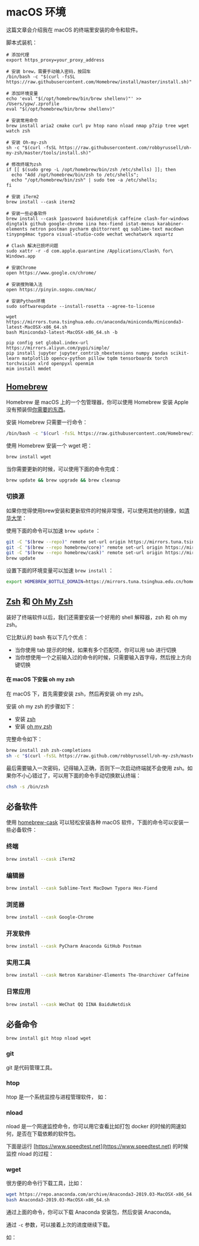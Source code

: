# macOS 环境

这篇文章会介绍我在 macOS 的终端里安装的命令和软件。

脚本式装机：

```
# 添加代理
export https_proxy=your_proxy_address

# 安装 brew，需要手动输入密码，按回车
/bin/bash -c "$(curl -fsSL https://raw.githubusercontent.com/Homebrew/install/master/install.sh)"

# 添加环境变量
echo 'eval "$(/opt/homebrew/bin/brew shellenv)"' >> /Users/ypw/.zprofile
eval "$(/opt/homebrew/bin/brew shellenv)"

# 安装常用命令
brew install aria2 cmake curl pv htop nano nload nmap p7zip tree wget watch zsh

# 安装 Oh-my-zsh
sh -c "$(curl -fsSL https://raw.githubusercontent.com/robbyrussell/oh-my-zsh/master/tools/install.sh)"

# 修改终端为zsh
if [[ $(sudo grep -L /opt/homebrew/bin/zsh /etc/shells) ]]; then
  echo "Add /opt/homebrew/bin/zsh to /etc/shells";
  echo "/opt/homebrew/bin/zsh" | sudo tee -a /etc/shells;
fi

# 安装 iTerm2
brew install --cask iterm2

# 安装一些必备软件
brew install --cask 1password baidunetdisk caffeine clash-for-windows dingtalk github google-chrome iina hex-fiend istat-menus karabiner-elements netron postman pycharm qbittorrent qq sublime-text macdown tinypng4mac typora visual-studio-code wechat wechatwork xquartz

# Clash 解决已损坏问题
sudo xattr -r -d com.apple.quarantine /Applications/Clash\ for\ Windows.app

# 安装Chrome
open https://www.google.cn/chrome/

# 安装搜狗输入法
open https://pinyin.sogou.com/mac/

# 安装Python环境
sudo softwareupdate --install-rosetta --agree-to-license

wget https://mirrors.tuna.tsinghua.edu.cn/anaconda/miniconda/Miniconda3-latest-MacOSX-x86_64.sh
bash Miniconda3-latest-MacOSX-x86_64.sh -b

pip config set global.index-url https://mirrors.aliyun.com/pypi/simple/
pip install jupyter jupyter_contrib_nbextensions numpy pandas scikit-learn matplotlib opencv-python pillow tqdm tensorboardx torch torchvision xlrd openpyxl openmim
mim install mmdet
```

## [Homebrew](https://brew.sh/index_zh-cn)

Homebrew 是 macOS 上的一个包管理器，你可以使用 Homebrew 安装 Apple 没有预装但[你需要的东西](https://formulae.brew.sh/formula/)。

安装 Homebrew 只需要一行命令：

```bash
/bin/bash -c "$(curl -fsSL https://raw.githubusercontent.com/Homebrew/install/master/install.sh)"
```

使用 Homebrew 安装一个 wget 吧：

```bash
brew install wget
```

当你需要更新的时候，可以使用下面的命令完成：

```bash
brew update && brew upgrade && brew cleanup
```

### 切换源

如果你觉得使用brew安装和更新软件的时候非常慢，可以使用其他的镜像，如[清华大学](https://mirrors.tuna.tsinghua.edu.cn/help/homebrew/)：

使用下面的命令可以加速 `brew update` ：

```bash
git -C "$(brew --repo)" remote set-url origin https://mirrors.tuna.tsinghua.edu.cn/git/homebrew/brew.git
git -C "$(brew --repo homebrew/core)" remote set-url origin https://mirrors.tuna.tsinghua.edu.cn/git/homebrew/homebrew-core.git
git -C "$(brew --repo homebrew/cask)" remote set-url origin https://mirrors.tuna.tsinghua.edu.cn/git/homebrew/homebrew-cask.git
brew update
```

设置下面的环境变量可以加速 `brew install` ：

```bash
export HOMEBREW_BOTTLE_DOMAIN=https://mirrors.tuna.tsinghua.edu.cn/homebrew-bottles
```

## [Zsh](https://github.com/robbyrussell/oh-my-zsh/wiki/Installing-ZSH) 和 [Oh My Zsh](https://ohmyz.sh/)

装好了终端软件以后，我们还需要安装一个好用的 shell 解释器，zsh 和 oh my zsh。

它比默认的 bash 有以下几个优点：

* 当你使用 tab 提示的时候，如果有多个匹配项，你可以用 tab 进行切换
* 当你想使用一个之前输入过的命令的时候，只需要输入首字母，然后按上方向键切换

#### **在 macOS 下安装 oh my zsh**

在 macOS 下，首先需要安装 zsh，然后再安装 oh my zsh。

安装 oh my zsh 的步骤如下：

* 安装 [zsh](https://github.com/robbyrussell/oh-my-zsh/wiki/Installing-ZSH)
* 安装 [oh my zsh](https://ohmyz.sh/)

完整命令如下：

```bash
brew install zsh zsh-completions
sh -c "$(curl -fsSL https://raw.github.com/robbyrussell/oh-my-zsh/master/tools/install.sh)"
```

最后需要输入一次密码，记得输入正确，否则下一次启动终端就不会使用 zsh。如果你不小心错过了，可以用下面的命令手动切换默认终端：

```bash
chsh -s /bin/zsh
```

## 必备软件

使用 [homebrew-cask](https://github.com/Homebrew/homebrew-cask) 可以轻松安装各种 macOS 软件，下面的命令可以安装一些必备软件：

### 终端

```bash
brew install --cask iTerm2
```

### 编辑器

```bash
brew install --cask Sublime-Text MacDown Typora Hex-Fiend 
```

### 浏览器

```bash
brew install --cask Google-Chrome
```

### 开发软件

```bash
brew install --cask PyCharm Anaconda GitHub Postman
```

### 实用工具

```bash
brew install --cask Netron Karabiner-Elements The-Unarchiver Caffeine
```

### 日常应用

```bash
brew install --cask WeChat QQ IINA BaiduNetdisk
```

## 必备命令

```bash
brew install git htop nload wget
```

### git

git 是代码管理工具。

### htop

htop 是一个系统监控与进程管理软件， 如：

<script id="asciicast-eWBQp36f4KWmhMX1FAoQ8SQl4" src="https://asciinema.org/a/eWBQp36f4KWmhMX1FAoQ8SQl4.js" async></script>

### nload

nload 是一个网速监控命令，你可以用它查看比如打包 docker 的时候的网速如何，是否在下载依赖的软件包。

下面是运行 [https://www.speedtest.net](https://www.speedtest.net) 的时候监控 nload 的过程：

<script id="asciicast-o2IpTuWi93dRo2E1SHP2rILKZ" src="https://asciinema.org/a/o2IpTuWi93dRo2E1SHP2rILKZ.js" async></script>

### wget

很方便的命令行下载工具，比如：

```bash
wget https://repo.anaconda.com/archive/Anaconda3-2019.03-MacOSX-x86_64.sh
bash Anaconda3-2019.03-MacOSX-x86_64.sh
```

通过上面的命令，你可以下载 Anaconda 安装包，然后安装 Anaconda。

通过 `-c` 参数，可以接着上次的进度继续下载。

如：

<script id="asciicast-5iHU0tVcLZxUGUubbPG7U8AoY" src="https://asciinema.org/a/5iHU0tVcLZxUGUubbPG7U8AoY.js" async></script>

